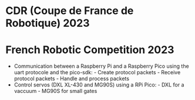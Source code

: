 # CDR (Coupe de France de Robotique) 2023
# French Robotic Competition 2023

- Communication between a Raspberry Pi and a Raspberry Pico using the uart protocole and the pico-sdk:
        - Create protocol packets
        - Receive protocol packets
        - Handle and process packets
- Control servos (DXL XL-430 and MG90S) using a RPi Pico:
        - DXL for a vaccuum 
        - MG90S for small gates

